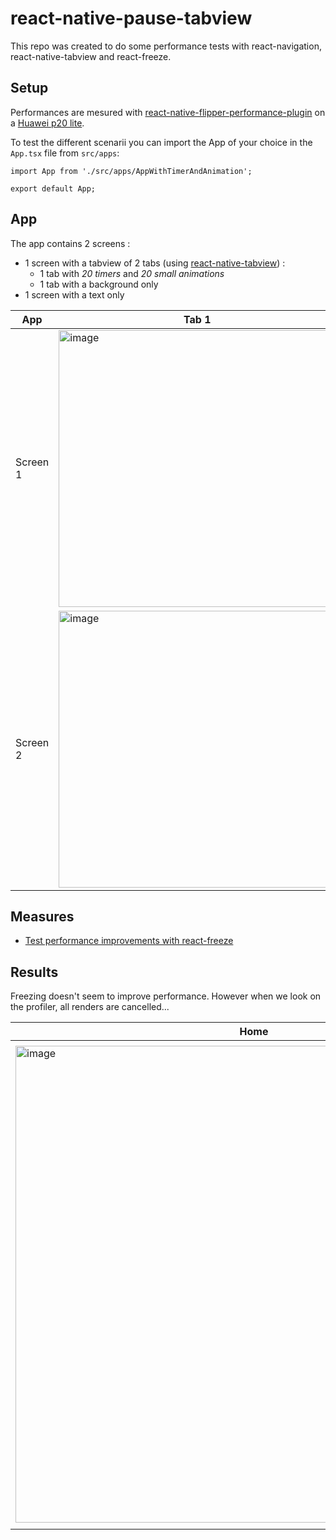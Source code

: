 # react-native-pause-tabview

This repo was created to do some performance tests with react-navigation, react-native-tabview and react-freeze.

<!-- toc -->

## Setup

Performances are mesured with [react-native-flipper-performance-plugin](https://github.com/bamlab/react-native-flipper-performance-monitor) on a [Huawei p20 lite](https://browser.geekbench.com/search?q=huawei+p20+lite).

To test the different scenarii you can import the App of your choice in the `App.tsx` file from `src/apps`:

```tsx
import App from './src/apps/AppWithTimerAndAnimation';

export default App;
```

## App

The app contains 2 screens :

- 1 screen with a tabview of 2 tabs (using [react-native-tabview](https://github.com/satya164/react-native-tab-view)) :
  - 1 tab with _20 timers_ and _20 small animations_
  - 1 tab with a background only
- 1 screen with a text only

<!-- prettier-ignore -->
| App        | Tab 1 | Tab 2 |
| -------- | ----- | ----- |
| Screen 1 | <img width="443" alt="image" src="https://user-images.githubusercontent.com/40902940/177872608-d1c323a0-f2d8-4777-9a0e-79509f0d6a46.png"> | <img width="443" alt="image" src="https://user-images.githubusercontent.com/40902940/177872639-b388ebe8-95a2-4e91-b842-654013355bcd.png"> |
| Screen 2 | <img width="443" alt="image" src="https://user-images.githubusercontent.com/40902940/177872691-363e7085-a315-4bef-8b3a-2a9e4ef576c4.png"> | - |

## Measures

- [Test performance improvements with react-freeze](docs/performances/react-freeze.md)

## Results

Freezing doesn't seem to improve performance. However when we look on the profiler, all renders are cancelled...

<!-- prettier-ignore -->
| Home | Tab 2 | Screen 2 |
| ---- | ----- | -------- |
| <img width="763" alt="image" src="https://user-images.githubusercontent.com/40902940/177874304-ceceacfe-73b1-4742-aa05-99c744839679.png"> | <img width="775" alt="image" src="https://user-images.githubusercontent.com/40902940/177874348-a1f15b99-e78a-4221-aa28-d06dd3cdaf7c.png"> | <img width="765" alt="image" src="https://user-images.githubusercontent.com/40902940/177874409-b393d790-370f-4f9c-929a-e798140cc336.png"> |
